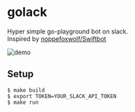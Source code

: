 # golack

Hyper simple go-playground bot on slack.  
Inspired by [noppefoxwolf/Swiftbot](https://github.com/noppefoxwolf/Swiftbot)  

![demo](https://user-images.githubusercontent.com/29294540/52807980-3ad6d780-30d0-11e9-9fb2-ea011d753ef9.gif)

## Setup

```
$ make build
$ export TOKEN=YOUR_SLACK_API_TOKEN
$ make run
```